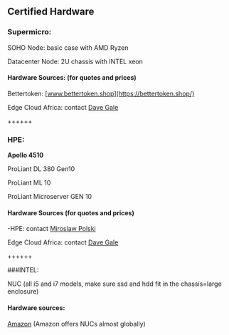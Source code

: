 ## Certified Hardware

### Supermicro:

SOHO Node: basic case with AMD Ryzen

Datacenter Node:  2U chassis with INTEL xeon

#### Hardware Sources: (for quotes and prices)
Bettertoken: [www.bettertoken.shop](https://bettertoken.shop/)

Edge Cloud Africa: contact <a href="dave@edgaecloud.africa">Dave Gale</a>

++++++

### HPE:

**Apollo 4510**

ProLiant DL 380 Gen10

ProLiant ML 10

ProLiant Microserver GEN 10

#### Hardware Sources (for quotes and prices)
-HPE: contact <a href="miro@hpe.com">Miroslaw Polski</a>

Edge Cloud Africa: contact <a href="dave@edgaecloud.africa">Dave Gale</a>

++++++

###INTEL:

NUC (all i5 and i7 models, make sure ssd and hdd fit in the chassis=large enclosure)

#### Hardware sources:
[Amazon](https://www.amazon.com/) (Amazon offers NUCs almost globally)
